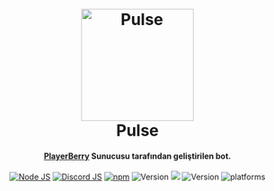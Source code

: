 <h1 align="center">
  <br>
  <a href="https://discordapp.com"><img src="http://i.imgur.com/ksz9FHE.png" alt="Pulse" width="200"></a>
  <br>
  Pulse
  <br>
</h1>
<h4 align="center"><a href="https://discordapp.com" target="_blank">PlayerBerry</a> Sunucusu tarafından geliştirilen bot.</h4>
<p align="center">
  <a href="http://nodejs.org"><img src="https://img.shields.io/badge/Node.js-8.4.0-blue.svg" alt="Node JS"></a>
  <a href="https://discord.js.org/"><img src="https://img.shields.io/badge/Discord.js-12.0.0%23dev-blue.svg" alt="Discord JS"></a>
  <a href="http://npmjs.com"><img src="https://img.shields.io/badge/npm-5.3.0-blue.svg" alt="npm"></a>
  <a><img src="https://img.shields.io/badge/Version-1.0.0-blue.svg" alt="Version"></a>
  <a href="https://www.codacy.com/app/kendinikertenkelebek/Pulse?utm_source=github.com&amp;utm_medium=referral&amp;utm_content=kendinikertenkelebek/Pulse&amp;utm_campaign=Badge_Grade"><img src="https://api.codacy.com/project/badge/Grade/d66500985361415b8f298c700651f6cc"/></a>
  <a><img src="https://img.shields.io/badge/status-BETA-orenge.svg" alt="Version"</a>
  <a><img src="https://img.shields.io/badge/platform-osx%20%7C%20linux%20%7C%20win-red.svg" alt="platforms"</a>
</p>